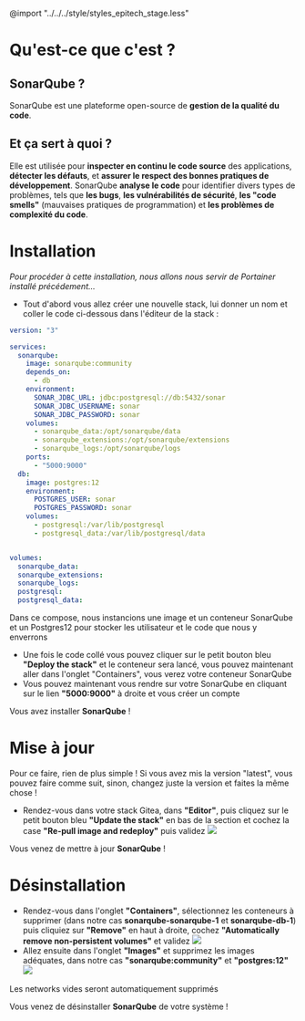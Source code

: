@import "../../../style/styles_epitech_stage.less"

# Qu'est-ce que c'est ?

## SonarQube ?
SonarQube est une plateforme open-source de **gestion de la qualité du code**.

## Et ça sert à quoi ?
Elle est utilisée pour **inspecter en continu le code source** des applications, **détecter les défauts**, et **assurer le respect des bonnes pratiques de développement**. SonarQube **analyse le code** pour identifier divers types de problèmes, tels que **les bugs**, **les vulnérabilités de sécurité**, **les "code smells"** (mauvaises pratiques de programmation) et **les problèmes de complexité du code**.

# Installation
*Pour procéder à cette installation, nous allons nous servir de Portainer installé précédement...*
- Tout d'abord vous allez créer une nouvelle stack, lui donner un nom et coller le code ci-dessous dans l'éditeur de la stack :
```yaml
version: "3"

services:
  sonarqube:
    image: sonarqube:community
    depends_on:
      - db
    environment:
      SONAR_JDBC_URL: jdbc:postgresql://db:5432/sonar
      SONAR_JDBC_USERNAME: sonar
      SONAR_JDBC_PASSWORD: sonar
    volumes:
      - sonarqube_data:/opt/sonarqube/data
      - sonarqube_extensions:/opt/sonarqube/extensions
      - sonarqube_logs:/opt/sonarqube/logs
    ports:
      - "5000:9000"
  db:
    image: postgres:12
    environment:
      POSTGRES_USER: sonar
      POSTGRES_PASSWORD: sonar
    volumes:
      - postgresql:/var/lib/postgresql
      - postgresql_data:/var/lib/postgresql/data


volumes:
  sonarqube_data:
  sonarqube_extensions:
  sonarqube_logs:
  postgresql:
  postgresql_data:
```

<p class="info-note">Dans ce compose, nous instancions une image et un conteneur SonarQube et un Postgres12 pour stocker les utilisateur et le code que nous y enverrons</p>

- Une fois le code collé vous pouvez cliquer sur le petit bouton bleu **"Deploy the stack"** et le conteneur sera lancé, vous pouvez maintenant aller dans l'onglet "Containers", vous verez votre conteneur SonarQube
- Vous pouvez maintenant vous rendre sur votre SonarQube en cliquant sur le lien **"5000:9000"** à droite et vous créer un compte

<p class="success-note">Vous avez installer <b>SonarQube</b> !</p>

# Mise à jour
Pour ce faire, rien de plus simple ! Si vous avez mis la version "latest", vous pouvez faire comme suit, sinon, changez juste la version et faites la même chose !

- Rendez-vous dans votre stack Gitea, dans **"Editor"**, puis cliquez sur le petit bouton bleu **"Update the stack"** en bas de la section et cochez la case **"Re-pull image and redeploy"** puis validez
  [![](https://connaissances.symexo.com/uploads/images/gallery/2024-09/scaled-1680-/image-1725285760778.png)](https://connaissances.symexo.com/uploads/images/gallery/2024-09/image-1725285760778.png)

<p class="success-note">Vous venez de mettre à jour <b>SonarQube</b> !</p>

# Désinstallation
- Rendez-vous dans l'onglet **"Containers"**, sélectionnez les conteneurs à supprimer (dans notre cas **sonarqube-sonarqube-1** et **sonarqube-db-1**) puis cliquiez sur **"Remove"** en haut à droite, cochez **"Automatically remove non-persistent volumes"** et validez
  [![](https://connaissances.symexo.com/uploads/images/gallery/2024-09/scaled-1680-/image-1725356267594.png)](https://connaissances.symexo.com/uploads/images/gallery/2024-09/image-1725356267594.png)
- Allez ensuite dans l'onglet **"Images"** et supprimez les images adéquates, dans notre cas **"sonarqube:community"** et **"postgres:12"**
  [![](https://connaissances.symexo.com/uploads/images/gallery/2024-09/scaled-1680-/image-1725356325239.png)](https://connaissances.symexo.com/uploads/images/gallery/2024-09/image-1725356325239.png)
  
<p class="info-note">Les networks vides seront automatiquement supprimés</p>
<p class="success-note">Vous venez de désinstaller <b>SonarQube</b> de votre système !</p>